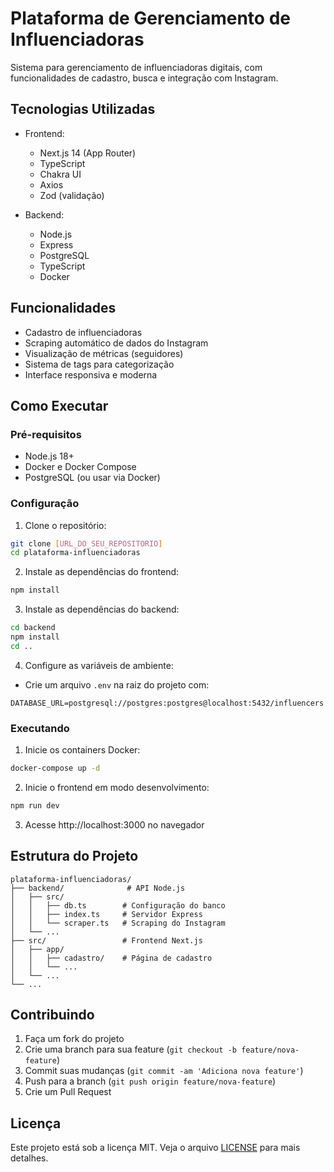 # Plataforma de Gerenciamento de Influenciadoras

Sistema para gerenciamento de influenciadoras digitais, com funcionalidades de cadastro, busca e integração com Instagram.

## Tecnologias Utilizadas

- Frontend:
  - Next.js 14 (App Router)
  - TypeScript
  - Chakra UI
  - Axios
  - Zod (validação)

- Backend:
  - Node.js
  - Express
  - PostgreSQL
  - TypeScript
  - Docker

## Funcionalidades

- Cadastro de influenciadoras
- Scraping automático de dados do Instagram
- Visualização de métricas (seguidores)
- Sistema de tags para categorização
- Interface responsiva e moderna

## Como Executar

### Pré-requisitos

- Node.js 18+
- Docker e Docker Compose
- PostgreSQL (ou usar via Docker)

### Configuração

1. Clone o repositório:
```bash
git clone [URL_DO_SEU_REPOSITORIO]
cd plataforma-influenciadoras
```

2. Instale as dependências do frontend:
```bash
npm install
```

3. Instale as dependências do backend:
```bash
cd backend
npm install
cd ..
```

4. Configure as variáveis de ambiente:
- Crie um arquivo `.env` na raiz do projeto com:
```env
DATABASE_URL=postgresql://postgres:postgres@localhost:5432/influencers
```

### Executando

1. Inicie os containers Docker:
```bash
docker-compose up -d
```

2. Inicie o frontend em modo desenvolvimento:
```bash
npm run dev
```

3. Acesse http://localhost:3000 no navegador

## Estrutura do Projeto

```
plataforma-influenciadoras/
├── backend/              # API Node.js
│   ├── src/
│   │   ├── db.ts        # Configuração do banco
│   │   ├── index.ts     # Servidor Express
│   │   └── scraper.ts   # Scraping do Instagram
│   └── ...
├── src/                 # Frontend Next.js
│   ├── app/
│   │   ├── cadastro/    # Página de cadastro
│   │   └── ...
│   └── ...
└── ...
```

## Contribuindo

1. Faça um fork do projeto
2. Crie uma branch para sua feature (`git checkout -b feature/nova-feature`)
3. Commit suas mudanças (`git commit -am 'Adiciona nova feature'`)
4. Push para a branch (`git push origin feature/nova-feature`)
5. Crie um Pull Request

## Licença

Este projeto está sob a licença MIT. Veja o arquivo [LICENSE](LICENSE) para mais detalhes.

